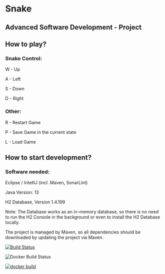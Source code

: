 # Snake

## Advanced Software Development - Project

## How to play?

### Snake Control:
W - Up

A - Left

S - Down

D - Right

### Other:
R - Restart Game

P - Save Game in the current state

L - Load Game

## How to start development?

### Software needed:
Eclipse / IntelliJ (incl. Maven, SonarLint)

Java Version: 13

H2 Database, Version 1.4.199

Note: The Database works as an in-memory database, so there is no need to run the H2 Console in the background or even to install the H2 Database locally.

The project is managed by Maven, so all dependencies should be downloaded by updating the project via Maven.

[![Build Status](https://travisci.com/Benabdallah2309/snek.svg)](https://travis-ci.com/Benabdallah2309/snek)

![Docker Build Status](https://img.shields.io/docker/build/ben2309/snek)


[![docker
build](https://img.shields.io/docker/cloud/build/ben2309/snek)](https://cloud.docker.com/u/wolferl42195/repository/docker/ben2309/snek)
